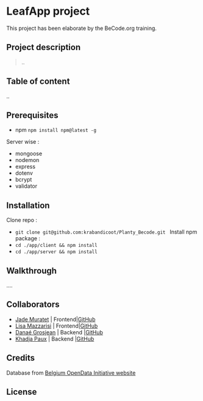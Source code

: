 # LeafApp project

This project has been elaborate by the BeCode.org training. 

## Project description
>..

## Table of content
..
## Prerequisites
- npm 
```npm install npm@latest -g```

Server wise :
- mongoose
- nodemon
- express
- dotenv
- bcrypt
- validator

## Installation
Clone repo :
- ```git clone git@github.com:krabandicoot/Planty_Becode.git ```
Install npm package : 
- ```cd ./app/client && npm install```
- ```cd ./app/server && npm install```

## Walkthrough
....
## Collaborators 
- [Jade Muratet](https://www.linkedin.com/in/jademuratet/) | Frontend|[GitHub](https://github.com/TreshMiralissa)
- [Lisa Mazzarisi](https://www.linkedin.com/in/lisa-mazzarisi/) | Frontend|[GitHub](https://github.com/lilouMazzarisi)
- [Danaé Grosjean](linkedin.com/in/danae-grosjean/) | Backend |[GitHub](https://github.com/Da-nae)
- [Khadja Paux](https://www.linkedin.com/in/khadja-paux/) | Backend |[GitHub](https://github.com/krabandicoot)

## Credits

Database from [Belgium OpenData Initiative website](https://data.gov.be/en)
## License